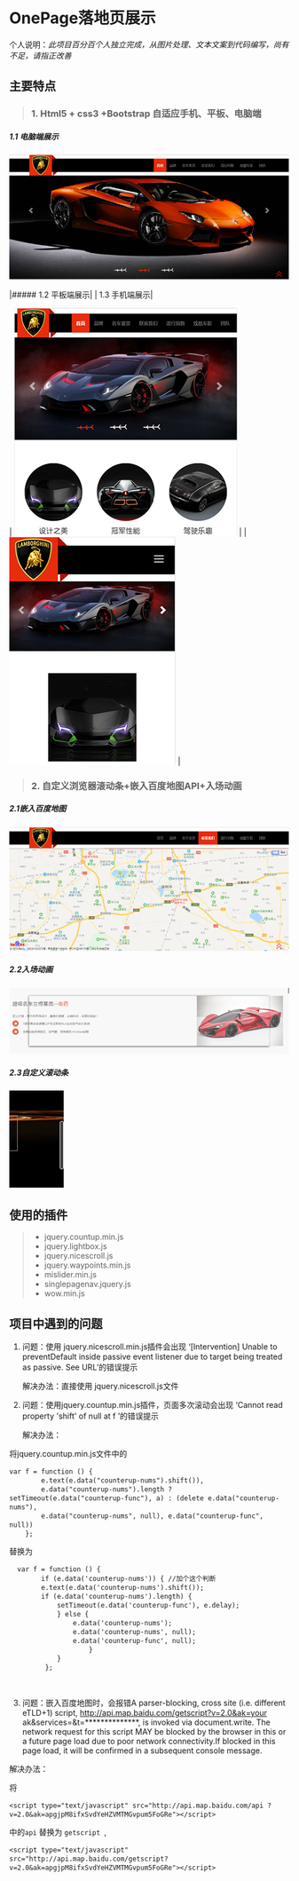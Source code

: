 # OnePage落地页展示


个人说明：*此项目百分百个人独立完成，从图片处理、文本文案到代码编写，尚有不足，请指正改善*

## 主要特点

> ### 1. Html5 + css3 +Bootstrap 自适应手机、平板、电脑端

   ##### 1.1 电脑端展示
   
  ![pc](https://github.com/MNSSIOU/bootstrap/blob/master/refs/pc.png) 

  |##### 1.2 平板端展示|      |   1.3 手机端展示|
  
| ![pad](https://github.com/MNSSIOU/bootstrap/blob/master/refs/pad.png)   |  | ![phone](https://github.com/MNSSIOU/bootstrap/blob/master/refs/phone.png)  |

> ### 2. 自定义浏览器滚动条+嵌入百度地图API+入场动画

##### 2.1嵌入百度地图

![map](https://github.com/MNSSIOU/bootstrap/blob/master/refs/map.png)

##### 2.2入场动画

![enter](https://github.com/MNSSIOU/bootstrap/blob/master/refs/enter.png)

##### 2.3自定义滚动条

![scroll](https://github.com/MNSSIOU/bootstrap/blob/master/refs/scroll.png)

## 使用的插件
> * jquery.countup.min.js
> * jquery.lightbox.js
> * jquery.nicescroll.js
> * jquery.waypoints.min.js
> * mislider.min.js
> * singlepagenav.jquery.js
> * wow.min.js

## 项目中遇到的问题

1. 问题：使用 jquery.nicescroll.min.js插件会出现 ‘[Intervention] Unable to preventDefault inside passive event listener due to target being treated as passive. See URL’的错误提示
             
    解决办法：直接使用 jquery.nicescroll.js文件

                                          
2. 问题：使用jquery.countup.min.js插件，页面多次滚动会出现 ‘Cannot read property 'shift' of null at f ’的错误提示
     
    解决办法： 
 
将jquery.countup.min.js文件中的 
```  
var f = function () {
        e.text(e.data("counterup-nums").shift()), 
        e.data("counterup-nums").length ? setTimeout(e.data("counterup-func"), a) : (delete e.data("counterup-nums"), 
        e.data("counterup-nums", null), e.data("counterup-func", null))
    }; 
```  
替换为
```        
  var f = function () {
        if (e.data('counterup-nums')) { //加个这个判断
        e.text(e.data('counterup-nums').shift());
        if (e.data('counterup-nums').length) {
            setTimeout(e.data('counterup-func'), e.delay);
            } else {
                e.data('counterup-nums');
                e.data('counterup-nums', null);
                e.data('counterup-func', null);
                    }
            }
         };
         
 
``` 
3. 问题：嵌入百度地图时，会报错A parser-blocking, cross site (i.e. different eTLD+1) script,
http://api.map.baidu.com/getscript?v=2.0&ak=your ak&services=&t=**************, is invoked via document.write. 
The network request for this script MAY be blocked by the browser in this or a future page load due to poor 
network connectivity.If blocked in this page load, it will be confirmed in a subsequent console message. 

 解决办法：
 
 将
 ```
 <script type="text/javascript" src="http://api.map.baidu.com/api ?v=2.0&ak=apgjpM8ifxSvdYeHZVMTMGvpum5FoGRe"></script>
 
 ``` 
 中的` api ` 替换为 `getscript `,
 
 ```
 <script type="text/javascript" src="http://api.map.baidu.com/getscript?v=2.0&ak=apgjpM8ifxSvdYeHZVMTMGvpum5FoGRe"></script>
 
```
